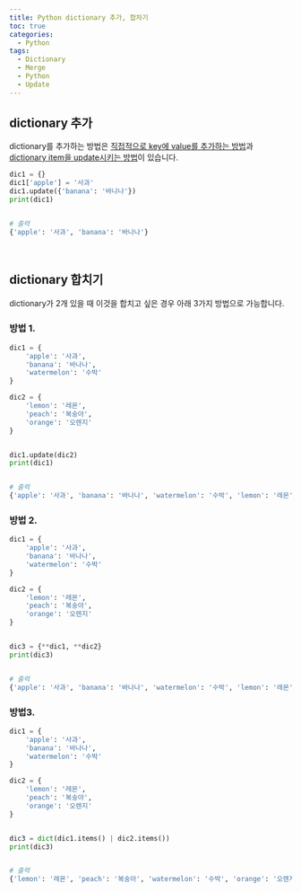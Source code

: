 ```yaml
---
title: Python dictionary 추가, 합차기
toc: true
categories:
  - Python
tags:
  - Dictionary
  - Merge
  - Python
  - Update
---
```


## **dictionary 추가**

dictionary를 추가하는 방법은 <u>직접적으로 key에 value를 추가하는 방법</u>과 <u>dictionary item을 update시키는 방법</u>이 있습니다.

```python
dic1 = {}
dic1['apple'] = '사과'
dic1.update({'banana': '바나나'})
print(dic1)


# 출력
{'apple': '사과', 'banana': '바나나'}
```

<br>

## **dictionary 합치기**

dictionary가 2개 있을 때 이것을 합치고 싶은 경우 아래 3가지 방법으로 가능합니다.

### **방법 1.**

```python
dic1 = {
    'apple': '사과',
    'banana': '바나나',
    'watermelon': '수박'
}

dic2 = {
    'lemon': '레몬',
    'peach': '복숭아',
    'orange': '오렌지'
}


dic1.update(dic2)
print(dic1)


# 출력
{'apple': '사과', 'banana': '바나나', 'watermelon': '수박', 'lemon': '레몬', 'peach': '복숭아', 'orange': '오렌지'}
```

### **방법 2.**

```python
dic1 = {
    'apple': '사과',
    'banana': '바나나',
    'watermelon': '수박'
}

dic2 = {
    'lemon': '레몬',
    'peach': '복숭아',
    'orange': '오렌지'
}


dic3 = {**dic1, **dic2}
print(dic3)


# 출력
{'apple': '사과', 'banana': '바나나', 'watermelon': '수박', 'lemon': '레몬', 'peach': '복숭아', 'orange': '오렌지'}
```

### **방법3.**

```python
dic1 = {
    'apple': '사과',
    'banana': '바나나',
    'watermelon': '수박'
}

dic2 = {
    'lemon': '레몬',
    'peach': '복숭아',
    'orange': '오렌지'
}


dic3 = dict(dic1.items() | dic2.items())
print(dic3)


# 출력
{'lemon': '레몬', 'peach': '복숭아', 'watermelon': '수박', 'orange': '오렌지', 'apple': '사과', 'banana': '바나나'}
```
